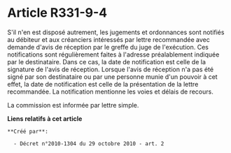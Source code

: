 # Article R331-9-4

S'il n'en est disposé autrement, les jugements et ordonnances sont notifiés au débiteur et aux créanciers intéressés par
lettre recommandée avec demande d'avis de réception par le greffe du juge de l'exécution. Ces notifications sont
régulièrement faites à l'adresse préalablement indiquée par le destinataire. Dans ce cas, la date de notification est celle
de la signature de l'avis de réception. Lorsque l'avis de réception n'a pas été signé par son destinataire ou par une
personne munie d'un pouvoir à cet effet, la date de notification est celle de la présentation de la lettre recommandée. La
notification mentionne les voies et délais de recours. 

La commission est informée par lettre simple.

**Liens relatifs à cet article**

	**Créé par**:

	  - Décret n°2010-1304 du 29 octobre 2010 - art. 2
